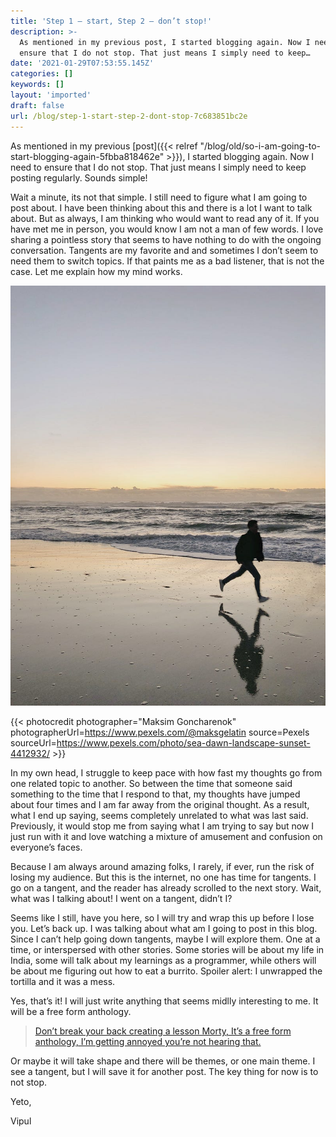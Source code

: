 ```yaml
---
title: 'Step 1 — start, Step 2 — don’t stop!'
description: >-
  As mentioned in my previous post, I started blogging again. Now I need to
  ensure that I do not stop. That just means I simply need to keep…
date: '2021-01-29T07:53:55.145Z'
categories: []
keywords: []
layout: 'imported'
draft: false
url: /blog/step-1-start-step-2-dont-stop-7c683851bc2e
---
```


As mentioned in my previous [post]({{< relref "/blog/old/so-i-am-going-to-start-blogging-again-5fbba818462e" >}}), I started blogging again. Now I need to ensure that I do not stop. That just means I simply need to keep posting regularly. Sounds simple!

Wait a minute, its not that simple. I still need to figure what I am going to post about. I have been thinking about this and there is a lot I want to talk about. But as always, I am thinking who would want to read any of it. If you have met me in person, you would know I am not a man of few words. I love sharing a pointless story that seems to have nothing to do with the ongoing conversation. Tangents are my favorite and and sometimes I don’t seem to need them to switch topics. If that paints me as a bad listener, that is not the case. Let me explain how my mind works.

![](1__hG4UM6YYu8k626WgCORK5w.jpeg)

{{< photocredit photographer="Maksim Goncharenok" photographerUrl=https://www.pexels.com/@maksgelatin source=Pexels sourceUrl=https://www.pexels.com/photo/sea-dawn-landscape-sunset-4412932/ >}}

In my own head, I struggle to keep pace with how fast my thoughts go from one related topic to another. So between the time that someone said something to the time that I respond to that, my thoughts have jumped about four times and I am far away from the original thought. As a result, what I end up saying, seems completely unrelated to what was last said. Previously, it would stop me from saying what I am trying to say but now I just run with it and love watching a mixture of amusement and confusion on everyone’s faces.

Because I am always around amazing folks, I rarely, if ever, run the risk of losing my audience. But this is the internet, no one has time for tangents. I go on a tangent, and the reader has already scrolled to the next story. Wait, what was I talking about! I went on a tangent, didn’t I?

Seems like I still, have you here, so I will try and wrap this up before I lose you. Let’s back up. I was talking about what am I going to post in this blog. Since I can’t help going down tangents, maybe I will explore them. One at a time, or interspersed with other stories. Some stories will be about my life in India, some will talk about my learnings as a programmer, while others will be about me figuring out how to eat a burrito. Spoiler alert: I unwrapped the tortilla and it was a mess.

Yes, that’s it! I will just write anything that seems midlly interesting to me. It will be a free form anthology.

> [Don’t break your back creating a lesson Morty, It’s a free form anthology, I’m getting annoyed you’re not hearing that.](https://rickandmorty.fandom.com/wiki/Morty%27s_Mind_Blowers)

Or maybe it will take shape and there will be themes, or one main theme. I see a tangent, but I will save it for another post. The key thing for now is to not stop.

Yeto,

Vipul
